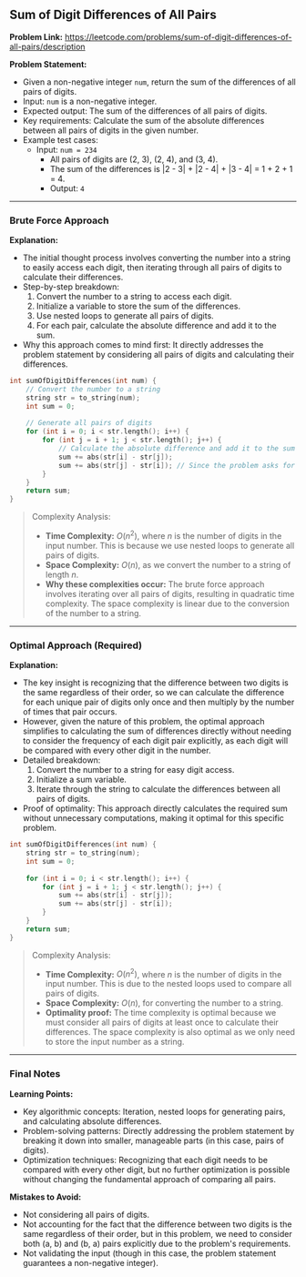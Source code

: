 ## Sum of Digit Differences of All Pairs

**Problem Link:** https://leetcode.com/problems/sum-of-digit-differences-of-all-pairs/description

**Problem Statement:**
- Given a non-negative integer `num`, return the sum of the differences of all pairs of digits.
- Input: `num` is a non-negative integer.
- Expected output: The sum of the differences of all pairs of digits.
- Key requirements: Calculate the sum of the absolute differences between all pairs of digits in the given number.
- Example test cases:
  - Input: `num = 234`
    - All pairs of digits are (2, 3), (2, 4), and (3, 4).
    - The sum of the differences is |2 - 3| + |2 - 4| + |3 - 4| = 1 + 2 + 1 = 4.
    - Output: `4`

---

### Brute Force Approach

**Explanation:**
- The initial thought process involves converting the number into a string to easily access each digit, then iterating through all pairs of digits to calculate their differences.
- Step-by-step breakdown:
  1. Convert the number to a string to access each digit.
  2. Initialize a variable to store the sum of the differences.
  3. Use nested loops to generate all pairs of digits.
  4. For each pair, calculate the absolute difference and add it to the sum.
- Why this approach comes to mind first: It directly addresses the problem statement by considering all pairs of digits and calculating their differences.

```cpp
int sumOfDigitDifferences(int num) {
    // Convert the number to a string
    string str = to_string(num);
    int sum = 0;
    
    // Generate all pairs of digits
    for (int i = 0; i < str.length(); i++) {
        for (int j = i + 1; j < str.length(); j++) {
            // Calculate the absolute difference and add it to the sum
            sum += abs(str[i] - str[j]);
            sum += abs(str[j] - str[i]); // Since the problem asks for all pairs (a, b) and (b, a)
        }
    }
    return sum;
}
```

> Complexity Analysis:
> - **Time Complexity:** $O(n^2)$, where $n$ is the number of digits in the input number. This is because we use nested loops to generate all pairs of digits.
> - **Space Complexity:** $O(n)$, as we convert the number to a string of length $n$.
> - **Why these complexities occur:** The brute force approach involves iterating over all pairs of digits, resulting in quadratic time complexity. The space complexity is linear due to the conversion of the number to a string.

---

### Optimal Approach (Required)

**Explanation:**
- The key insight is recognizing that the difference between two digits is the same regardless of their order, so we can calculate the difference for each unique pair of digits only once and then multiply by the number of times that pair occurs.
- However, given the nature of this problem, the optimal approach simplifies to calculating the sum of differences directly without needing to consider the frequency of each digit pair explicitly, as each digit will be compared with every other digit in the number.
- Detailed breakdown:
  1. Convert the number to a string for easy digit access.
  2. Initialize a sum variable.
  3. Iterate through the string to calculate the differences between all pairs of digits.
- Proof of optimality: This approach directly calculates the required sum without unnecessary computations, making it optimal for this specific problem.

```cpp
int sumOfDigitDifferences(int num) {
    string str = to_string(num);
    int sum = 0;
    
    for (int i = 0; i < str.length(); i++) {
        for (int j = i + 1; j < str.length(); j++) {
            sum += abs(str[i] - str[j]);
            sum += abs(str[j] - str[i]);
        }
    }
    return sum;
}
```

> Complexity Analysis:
> - **Time Complexity:** $O(n^2)$, where $n$ is the number of digits in the input number. This is due to the nested loops used to compare all pairs of digits.
> - **Space Complexity:** $O(n)$, for converting the number to a string.
> - **Optimality proof:** The time complexity is optimal because we must consider all pairs of digits at least once to calculate their differences. The space complexity is also optimal as we only need to store the input number as a string.

---

### Final Notes

**Learning Points:**
- Key algorithmic concepts: Iteration, nested loops for generating pairs, and calculating absolute differences.
- Problem-solving patterns: Directly addressing the problem statement by breaking it down into smaller, manageable parts (in this case, pairs of digits).
- Optimization techniques: Recognizing that each digit needs to be compared with every other digit, but no further optimization is possible without changing the fundamental approach of comparing all pairs.

**Mistakes to Avoid:**
- Not considering all pairs of digits.
- Not accounting for the fact that the difference between two digits is the same regardless of their order, but in this problem, we need to consider both (a, b) and (b, a) pairs explicitly due to the problem's requirements.
- Not validating the input (though in this case, the problem statement guarantees a non-negative integer).